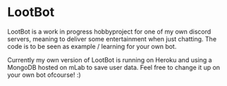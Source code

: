 # LootBot

LootBot is a work in progress hobbyproject for one of my own discord servers, meaning to deliver some entertainment when just chatting.
The code is to be seen as example / learning for your own bot.

Currently my own version of LootBot is running on Heroku and using a MongoDB hosted on mLab to save user data. Feel free to change it up on your own bot ofcourse! :)
